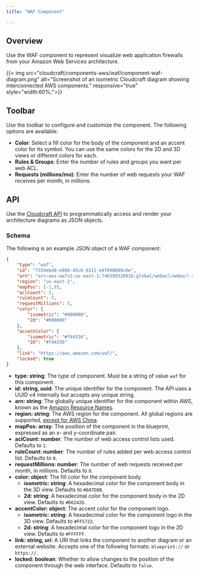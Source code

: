 ```yaml
---
title: "WAF Component"

---
```

## Overview

Use the WAF component to represent visualize web application firewalls from your Amazon Web Services architecture.

{{< img src="cloudcraft/components-aws/waf/component-waf-diagram.png" alt="Screenshot of an isometric Cloudcraft diagram showing interconnected AWS components." responsive="true" style="width:60%;">}}

## Toolbar

Use the toolbar to configure and customize the component. The following options are available:

-  **Color**: Select a fill color for the body of the component and an accent color for its symbol. You can use the same colors for the 2D and 3D views or different colors for each.
-  **Rules & Groups**: Enter the number of rules and groups you want per web ACL.
-  **Requests (millions/mo)**: Enter the number of web requests your WAF receives per month, in millions.

## API

Use the [Cloudcraft API][1] to programmatically access and render your architecture diagrams as JSON objects.

### Schema

The following is an example JSON object of a WAF component:

```json
{
    "type": "waf",
    "id": "7334ebd8-e980-45c6-9211-e8f090089c6e",
    "arn": "arn:aws:wafv2:us-east-1:746399320916:global/webacl/webacl-test-cdn/793709d6-e353-4cce-aeb7-b1fa5d8845d4",
    "region": "us-east-1",
    "mapPos": [-1,9],
    "aclCount": 5,
    "ruleCount": 5,
    "requestMillions": 5,
    "color": {
        "isometric": "#000000",
        "2d": "#000000"
    },
    "accentColor": {
        "isometric": "#f44336",
        "2d": "#f44336"
    },
    "link": "https://aws.amazon.com/waf/",
    "locked": true
}
```

- **type: string**: The type of component. Must be a string of value `waf` for this component.
- **id: string, uuid**: The unique identifier for the component. The API uses a UUID v4 internally but accepts any unique string.
- **arn: string**: The globally unique identifier for the component within AWS, known as the [Amazon Resource Names][2].
- **region: string**: The AWS region for the component. All global regions are supported, [except for AWS China][3].
- **mapPos: array**: The position of the component in the blueprint, expressed as an x- and y-coordinate pair.
- **aclCount: number**: The number of web access control lists used. Defaults to `1`.
- **ruleCount: number**: The number of rules added per web access control list. Defaults to `0`.
- **requestMillions: number**: The number of web requests received per month, in millions. Defaults to `0`.
- **color: object**: The fill color for the component body.
  - **isometric: string**: A hexadecimal color for the component body in the 3D view. Defaults to `#607D8B`.
  - **2d: string**: A hexadecimal color for the component body in the 2D view. Defaults to `#D6242D`.
- **accentColor: object**: The accent color for the component logo.
  - **isometric: string**: A hexadecimal color for the component logo in the 3D view. Defaults to `#FF5722`.
  - **2d: string**: A hexadecimal color for the component logo in the 2D view. Defaults to `#FFFFFF`.
- **link: string, uri**: A URI that links the component to another diagram or an external website. Accepts one of the following formats: `blueprint://` or `https://`.
- **locked: boolean**: Whether to allow changes to the position of the component through the web interface. Defaults to `false`.

[1]: https://developers.cloudcraft.co/
[2]: https://docs.aws.amazon.com/general/latest/gr/aws-arns-and-namespaces.html
[3]: /cloudcraft/faq/scan-error-aws-china-region/
